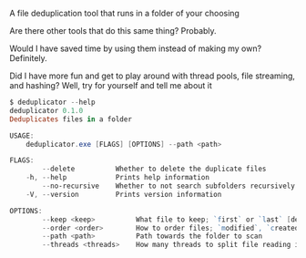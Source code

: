 A file deduplication tool that runs in a folder of your choosing

Are there other tools that do this same thing? Probably.

Would I have saved time by using them instead of making my own? Definitely.

Did I have more fun and get to play around with thread pools, file streaming, and hashing? Well, try for yourself and tell me about it

```powershell
$ deduplicator --help
deduplicator 0.1.0
Deduplicates files in a folder

USAGE:
    deduplicator.exe [FLAGS] [OPTIONS] --path <path>

FLAGS:
        --delete          Whether to delete the duplicate files
    -h, --help            Prints help information
        --no-recursive    Whether to not search subfolders recursively
    -V, --version         Prints version information

OPTIONS:
        --keep <keep>          What file to keep; `first` or `last` [default: first]
        --order <order>        How to order files; `modified`, `created`, `name` [default: modified]
        --path <path>          Path towards the folder to scan
        --threads <threads>    How many threads to split file reading into [default: 4]
```
